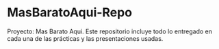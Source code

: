 # MasBaratoAqui-Repo
Proyecto: Mas Barato Aqui. Este repositorio incluye todo lo entregado en cada una de las prácticas y las presentaciones usadas.
